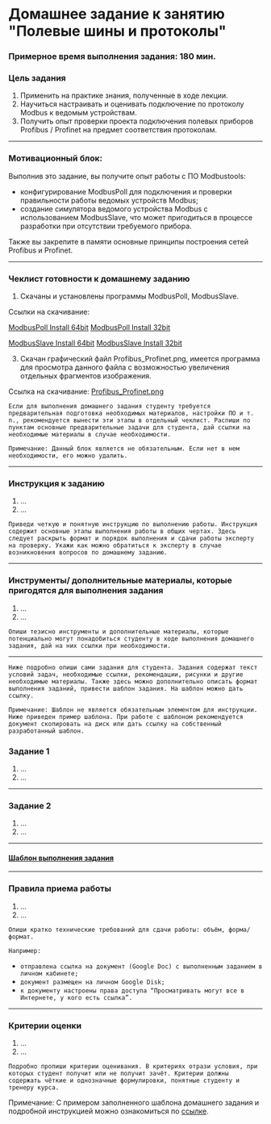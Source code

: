 # Домашнее задание к занятию "Полевые шины и протоколы"

### Примерное время выполнения задания: 180 мин.

### Цель задания

1. Применить на практике знания, полученные в ходе лекции.
2. Научиться настраивать и оценивать подключение по протоколу Modbus к ведомым устройствам.
3. Получить опыт проверки проекта подключения полевых приборов Profibus / Profinet на предмет соответствия протоколам.

------

### Мотивационный блок:
Выполнив это задание, вы получите опыт работы с ПО Modbustools:

* конфигурирование ModbusPoll для подключения и проверки правильности работы ведомых устройств Modbus;
* создание симулятора ведомого устройства Modbus с использованием ModbusSlave, что может пригодиться в процессе разработки при отсутствии требуемого прибора.

Также вы закрепите в памяти основные принципы построения сетей Profibus и Profinet.

------

### Чеклист готовности к домашнему заданию

1. Скачаны и установлены программы ModbusPoll, ModbusSlave.

Ссылки на скачивание:

 [ModbusPoll Install 64bit](https://www.modbustools.com/download/ModbusPollSetup64Bit.exe "ModbusPoll Install 64bit")
 [ModbusPoll Install 32bit](https://www.modbustools.com/download/ModbusPollSetup32Bit.exe "ModbusPoll Install 32bit")
 
 [ModbusSlave Install 64bit](https://www.modbustools.com/download/ModbusSlaveSetup64Bit.exe "ModbusSlave Install 64bit")
 [ModbusSlave Install 32bit](https://www.modbustools.com/download/ModbusSlaveSetup32Bit.exe "ModbusSlave Install 32bit")

3. Скачан графический файл Profibus_Profinet.png, имеется программа для просмотра данного файла с возможностью увеличения отдельных фрагментов изображения.

Ссылка на скачивание: [Profibus_Profinet.png](https://drive.google.com/file/d/1pArECMEBFeFQfWtAh7QR4wVM4zCl-pvH/view?usp=sharing "Profibus_Profinet")

`Если для выполнения домашнего задания студенту требуется предварительная подготовка необходимых материалов, настройки ПО и т. п., рекомендуется вынести эти этапы в отдельный чеклист. Распиши по пунктам основные предварительные задачи для студента, дай ссылки на необходимые материалы в случае необходимости.`

`Примечание: Данный блок является не обязательным. Если нет в нем необходимости, его можно удалить.`

------

### Инструкция к заданию

1. ...
2. ...

`Приведи четкую и понятную инструкцию по выполнению работы. Инструкция содержит основные этапы выполнения работы в общих чертах. Здесь следует раскрыть формат и порядок выполнения и сдачи работы эксперту на проверку. Укажи как можно обратиться к эксперту в случае возникновения вопросов по домашнему заданию.`

------

### Инструменты/ дополнительные материалы, которые пригодятся для выполнения задания

1. ...
2. ...

`Опиши тезисно инструменты и дополнительные материалы, которые потенциально могут понадобиться студенту в ходе выполнения домашнего задания, дай на них ссылки при необходимости.`

------
`Ниже подробно опиши сами задания для студента. Задания содержат текст условий задач, необходимые ссылки, рекомендации, рисунки и другие необходимые материалы. Также здесь можно дополнительно описать формат выполнения заданий, привести шаблон задания. На шаблон можно дать ссылку.`

`Примечание: Шаблон не является обязательным элементом для инструкции. Ниже приведен пример шаблона. При работе с шаблоном рекомендуется документ скопировать на диск или дать ссылку на собственный разработанный шаблон.`

### Задание 1

1. ...
2. ...

------

### Задание 2

1. ...
2. ...

------

#### [Шаблон выполнения задания](https://docs.google.com/document/d/1youKpKm_JrC0UzDyUslIZW2E2bIv5OVlm_TQDvH5Pvs/edit)

------

### Правила приема работы

1. ...
2. ...

`Опиши кратко технические требований для сдачи работы: объём, форма/формат.` 

`Например:`
- `отправлена ссылка на документ (Google Doc) с выполненным заданием в личном кабинете;`
- `документ размещен на личном Google Disk;`
- `к документу настроены права доступа “Просматривать могут все в Интернете, у кого есть ссылка”.`

------

### Критерии оценки

1. ...
2. ...

`Подробно пропиши критерии оценивания. В критериях отрази условия, при которых студент получит или не получит зачёт. Критерии должны содержать чёткие и однозначные формулировки, понятные студенту и тренеру курса.`

Примечание: С примером заполненного шаблона домашнего задания и подробной инструкцией можно ознакомиться по [ссылке](https://docs.google.com/document/d/13m07fqimLwzddcF6zyRrPjMO16RGynagzdO64-PMXuA/edit?usp=sharing).
